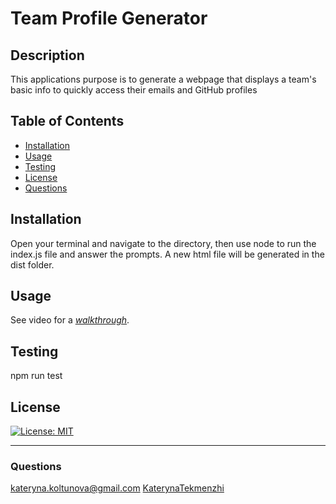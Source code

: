 # Team Profile Generator

## Description
This applications purpose is to generate a webpage that displays a team's basic info to quickly access their emails and GitHub profiles

## Table of Contents
* [Installation](#installation)
* [Usage](#usage)
* [Testing](#testing)
* [License](#license)
* [Questions](#questions)

## Installation
Open your terminal and navigate to the directory, then use node to run the index.js file and answer the prompts. A new html file will be generated in the dist folder.

## Usage
See video for a *[walkthrough](https://drive.google.com/file/d/1FQjWeh0I2rA4CIJcvId6MZ0UVCqPfCpj/view)*.

## Testing
npm run test

## License
[![License: MIT](https://img.shields.io/badge/License-MIT-yellow.svg)](https://opensource.org/licenses/MIT)

---
### Questions
kateryna.koltunova@gmail.com
[KaterynaTekmenzhi](https://github.com/KaterynaTekmenzhi)
